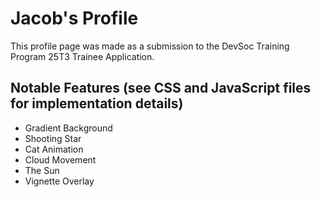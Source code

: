 # Jacob's Profile

This profile page was made as a submission to the DevSoc Training Program 25T3 Trainee Application.

## Notable Features (see CSS and JavaScript files for implementation details)
- Gradient Background
- Shooting Star
- Cat Animation
- Cloud Movement
- The Sun
- Vignette Overlay
